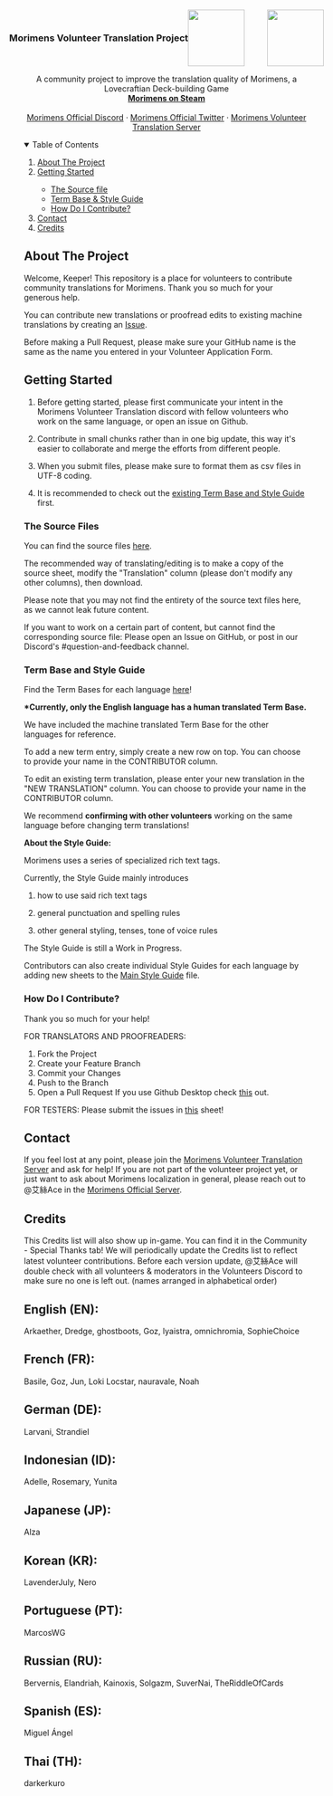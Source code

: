 <!-- PROJECT TITLE -->
<br />
<p align="center">
 
<div align="center" style="display: flex; justify-content: center; align-items: center; flex-wrap: nowrap;">
  <h3 align="center" style="white-space: nowrap; margin: 0;">Morimens Volunteer Translation Project</h3>
   <img src="https://i.lefuha.top/v2/upload/2025-09-18/aec07af9-f2fe-4590-97ec-2c1703063f9f.png" height="100" style="margin-right: 20px; flex-shrink: 0;"><img src="https://i.lefuha.top/v2/upload/2025-09-18/34d9f0ca-3098-48f7-8f4b-b45cea1293c0.png" height="100" style="margin-left: 20px; flex-shrink: 0;">
</div>

  <p align="center">
    A community project to improve the translation quality of Morimens, a Lovecraftian Deck-building Game
    <br />
    <a href="https://store.steampowered.com/app/3052450/Morimens"><strong>Morimens on Steam</strong></a>
    <br />
    <br />
    <a href="https://discord.gg/erbwzNdsHv">Morimens Official Discord</a>
    ·
    <a href="https://x.com/MorimensOfcl">Morimens Official Twitter</a>
    ·
    <a href="https://discord.gg/m4JU2d6ce3">Morimens Volunteer Translation Server</a>
  </p>
</p>


<!-- TABLE OF CONTENTS -->
<details open="open">
  <summary>Table of Contents</summary>
  <ol>
    <li> <a href="#about-the-project">About The Project</a></li>
    <li><a href="#getting-started">Getting Started</a></li>
    <ul>
        <li><a href="#the-source-files">The Source file</a></li>
        <li><a href="#term-base-and-style-guide">Term Base & Style Guide</a></li>
        <li><a href="#installation">How Do I Contribute?</a></li>
      </ul>
    <li><a href="#contact">Contact</a></li>
    <li><a href="#credits">Credits</a></li>
  </ol>
</details>



<!-- ABOUT THE PROJECT -->
## About The Project

Welcome, Keeper! 
This repository is a place for volunteers to contribute community translations for Morimens. Thank you so much for your generous help.

You can contribute new translations or proofread edits to existing machine translations by creating an <a href="https://github.com/othneildrew/Best-README-Template/issues">Issue</a>.

Before making a Pull Request, please make sure your GitHub name is the same as the name you entered in your Volunteer Application Form.

<!-- GETTING STARTED -->
## Getting Started

1. Before getting started, please first communicate your intent in the Morimens Volunteer Translation discord with fellow volunteers who work on the same language, or open an issue on Github.

2. Contribute in small chunks rather than in one big update, this way it's easier to collaborate and merge the efforts from different people.

3. When you submit files, please make sure to format them as csv files in UTF-8 coding.

4. It is recommended to check out the [existing Term Base and Style Guide](https://drive.google.com/drive/u/1/folders/1NVBQGdhmr6w6tx9RzpX-BDKxdQD-MX9m) first.
   
### The Source Files

You can find the source files <a href="https://drive.google.com/drive/u/1/folders/1sOyopUbBhgpdZbew2WezbOrwXlmK0OoC">here</a>.

The recommended way of translating/editing is to make a copy of the source sheet, modify the "Translation" column (please don't modify any other columns), then download.

Please note that you may not find the entirety of the source text files here, as we cannot leak future content. 

If you want to work on a certain part of content, but cannot find the corresponding source file:
Please open an Issue on GitHub, or post in our Discord's #question-and-feedback channel.

### Term Base and Style Guide
Find the Term Bases for each language [here](https://drive.google.com/drive/u/1/folders/1NVBQGdhmr6w6tx9RzpX-BDKxdQD-MX9m)!

<b>*Currently, only the English language has a human translated Term Base.</b>

We have included the machine translated Term Base for the other languages for reference.

To add a new term entry, simply create a new row on top. You can choose to provide your name in the CONTRIBUTOR column.

To edit an existing term translation, please enter your new translation in the "NEW TRANSLATION" column. You can choose to provide your name in the CONTRIBUTOR column.

We recommend <b>confirming with other volunteers</b> working on the same language before changing term translations!


<b>About the Style Guide:</b>

Morimens uses a series of specialized rich text tags. 

Currently, the Style Guide mainly introduces 

1) how to use said rich text tags

2) general punctuation and spelling rules
  
4) other general styling, tenses, tone of voice rules

The Style Guide is still a Work in Progress.

Contributors can also create individual Style Guides for each language by adding new sheets to the [Main Style Guide](https://docs.google.com/spreadsheets/d/1gauwAJBvSQt8p12c39taKl4ubRzayxdccWH7VfYw3e4/edit?gid=0#gid=0) file. 

### How Do I Contribute?

Thank you so much for your help!

FOR TRANSLATORS AND PROOFREADERS:
1. Fork the Project
2. Create your Feature Branch
3. Commit your Changes
4. Push to the Branch
5. Open a Pull Request
If you use Github Desktop check [this](https://docs.github.com/en/desktop/adding-and-cloning-repositories/cloning-and-forking-repositories-from-github-desktop) out.

FOR TESTERS:
Please submit the issues in [this](https://docs.google.com/spreadsheets/d/1WQpzrkFNluWgAkKHQTLB1wbmJQFHp-HsYZ_Hm9_e_Vc/edit?usp=sharing) sheet!


<!-- CONTACT -->

## Contact
If you feel lost at any point, please join the <a href="https://discord.gg/m4JU2d6ce3">Morimens Volunteer Translation Server</a> and ask for help!
If you are not part of the volunteer project yet, or just want to ask about Morimens localization in general, please reach out to @艾絲Ace in the <a href="https://discord.gg/erbwzNdsHv">Morimens Official Server</a>.

<!-- CREDITS -->
## Credits

This Credits list will also show up in-game. You can find it in the Community - Special Thanks tab!
We will periodically update the Credits list to reflect latest volunteer contributions.
Before each version update, @艾絲Ace will double check with all volunteers & moderators in the Volunteers Discord to make sure no one is left out.
(names arranged in alphabetical order)
## English (EN): 
Arkaether, Dredge, ghostboots, Goz, lyaistra, omnichromia, SophieChoice

## French (FR): 
Basile, Goz, Jun, Loki Locstar, nauravale, Noah

## German (DE): 
Larvani, Strandiel

## Indonesian (ID): 
Adelle, Rosemary, Yunita

## Japanese (JP): 
Alza

## Korean (KR): 
LavenderJuly, Nero

## Portuguese (PT): 
MarcosWG

## Russian (RU): 
Bervernis, Elandriah, Kainoxis, Solgazm, SuverNai, TheRiddleOfCards

## Spanish (ES): 
Miguel Ángel

## Thai (TH): 
darkerkuro


